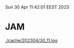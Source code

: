 Sun 30 Apr 11:42:01 EEST 2023
# JAM
<a href='./cache/202304/30_11.log'>./cache/202304/30_11.log</a>
